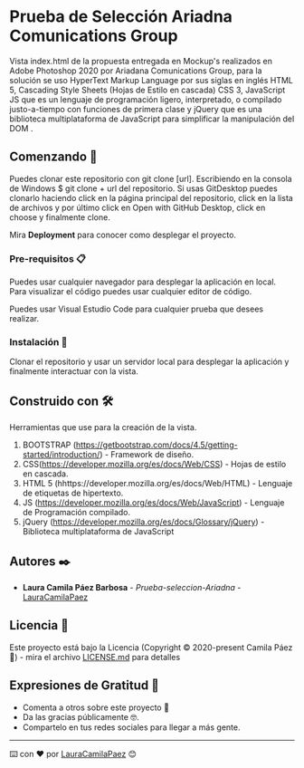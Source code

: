 # Prueba de Selección Ariadna Comunications Group

Vista index.html de la propuesta entregada en Mockup's realizados en Adobe Photoshop 2020 por Ariadana Comunications Group, para la solución se uso  HyperText Markup Language por sus siglas en inglés HTML 5, Cascading Style Sheets (Hojas de Estilo en cascada) CSS 3, JavaScript JS que es un lenguaje de programación ligero, interpretado, o compilado justo-a-tiempo con funciones de primera clase y jQuery que es una biblioteca multiplataforma de JavaScript para simplificar la manipulación del DOM .

## Comenzando 🚀

Puedes clonar este repositorio con git clone [url]. Escribiendo en la consola de Windows $ git clone + url del repositorio.
Si usas GitDesktop puedes clonarlo haciendo click en la página principal del repositorio, click en la lista de archivos y por último click en Open with GitHub Desktop, click en choose y finalmente clone.

Mira **Deployment** para conocer como desplegar el proyecto.


### Pre-requisitos 📋

Puedes usar cualquier navegador para desplegar la aplicación en local.
Para visualizar el código puedes usar cualquier editor de código.

Puedes usar Visual Estudio Code para cualquier prueba que desees realizar.

### Instalación 🔧

Clonar el repositorio y usar un servidor local para desplegar la aplicación y finalmente interactuar con la vista.

## Construido con 🛠️

Herramientas que use para la creación de la vista.

1. BOOTSTRAP (https://getbootstrap.com/docs/4.5/getting-started/introduction/) - Framework de diseño.
2. CSS(https://developer.mozilla.org/es/docs/Web/CSS) - Hojas de estilo en cascada.
3. HTML 5 (hhttps://developer.mozilla.org/es/docs/Web/HTML) - Lenguaje de etiquetas de hipertexto.
4. JS (https://developer.mozilla.org/es/docs/Web/JavaScript) - Lenguaje de Programación compilado.
5. jQuery (https://developer.mozilla.org/es/docs/Glossary/jQuery) - Biblioteca multiplataforma de JavaScript

## Autores ✒️

* **Laura Camila Páez Barbosa** - *Prueba-seleccion-Ariadna* - [LauraCamilaPaez](https://github.com/LauraCamilaPaez)

## Licencia 📄

Este proyecto está bajo la Licencia (Copyright © 2020-present Camila Páez 👩) - mira el archivo [LICENSE.md](LICENSE.md) para detalles

## Expresiones de Gratitud 🎁

* Comenta a otros sobre este proyecto 📢
* Da las gracias públicamente 🤓.
* Compartelo en tus redes sociales para llegar a más gente. 



---
⌨️ con ❤️ por [LauraCamilaPaez](https://github.com/LauraCamilaPaez) 😊
